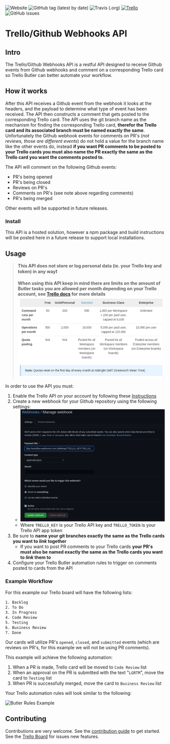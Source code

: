 ![Website](https://img.shields.io/website?down_color=red&down_message=offline&label=status&up_color=green&up_message=online&url=http%3A%2F%2Fworkflow-webhooks.com%2Fapi%2Fstatus)
![GitHub tag (latest by date)](https://img.shields.io/github/v/tag/Mindisgone/trelloGithubWebhooksAPI)
![Travis (.org)](https://img.shields.io/travis/Mindisgone/trelloGithubWebhooksAPI?logo=travis)
[![Trello](https://img.shields.io/badge/trello-blue?logo=trello)](https://trello.com/b/lAhgjtGK)
![GitHub issues](https://img.shields.io/github/issues/Mindisgone/trelloGithubWebhooksAPI)

# Trello/Github Webhooks API

## Intro

The Trello/Github Webhooks API is a restful API designed to receive
Github events from Github webhooks and comment on a corresponding Trello
card so Trello Butler can better automate your workflow.

## How it works

After this API receives a Github event from the webhook it looks at the
headers, and the payload to determine what type of event has been
received. The API then constructs a comment that gets posted to the
corresponding Trello card. The API uses the git branch name as the
mechanism for finding the corresponding Trello card, **therefor the
Trello card and its associated branch must be named exactly the same**.
Unfortunately the Github webhook events for comments on PR's (*not
reviews, those are different events*) do not hold a value for the branch
name like the other events do, instead **if you want PR comments to be
posted to your Trello cards you must also name the PR exactly the same
as the Trello card you want the comments posted to**.

The API will comment on the following Github events:

* PR's being opened
* PR's being closed
* Reviews on PR's
* Comments on PR's (see note above regarding comments)
* PR's being merged

Other events will be supported in future releases.

### Install

This API is a hosted solution, however a npm package and build
instructions will be posted here in a future release to support local
installations.

## Usage

> **This API does not store or log personal data (ie. your Trello key
> and token) in any way:heavy_exclamation_mark:**
>
> **When using this API keep in mind there are limits on the amount of
> Butler tasks you are allowed per month depending on your Trello
> account, see
> [Trello docs](https://help.trello.com/article/1181-butler-features-and-quotas)
> for more details**
> ![Butler Quotas](/.docs/butler_quotas.png)

In order to use the API you must:

1. Enable the Trello API on your account by following these
   [Instructions](https://developer.atlassian.com/cloud/trello/guides/rest-api/api-introduction/)
2. Create a new webhook for your Github repository using the following
   settings:
   * ![Webhooks Config](/.docs/webhooks_config.png)
   * Where ```TRELLO_KEY``` is your Trello API key and
     ```TRELLO_TOKEN``` is your Trello API app token
3. Be sure to **name your git branches exactly the same as the Trello
   cards you want to *link* together**
   * If you want to post PR comments to your Trello cards **your PR's
     must also be named exactly the same as the Trello cards you want to
     *link* them to**
4. Configure your Trello Butler automation rules to trigger on comments
   posted to cards from the API

### Example Workflow

For this example our Trello board will have the following lists:

```
1. Backlog
2. To Do
3. In Progress
4. Code Review
5. Testing
6. Business Review
7. Done
```

Our cards will utilize PR's ```opened```, ```closed```, and
```submitted``` events (which are reviews on PR's, for this example we
will not be using PR comments).

This example will achieve the following automation:

1. When a PR is made, Trello card will be moved to ```Code Review```
   list
2. When an approval on the PR is submitted with the text "```LGRTM```",
   move the card to ```Testing``` list
3. When PR is successfully merged, move the card to ```Business
   Review``` list

Your Trello automation rules will look similar to the following:

![Butler Rules Example](/.docs/butler_rules_example.png)

## Contributing

Contributions are very welcome. See the
[contribution guide](./CONTRIBUTING.md) to get started. See the
[Trello Board](https://trello.com/b/lAhgjtGK) for issues new features.
